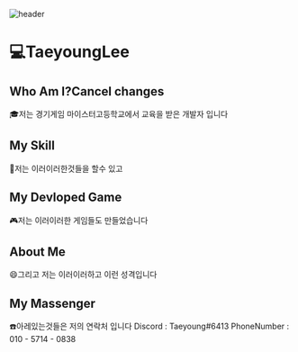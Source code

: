 ![header](https://capsule-render.vercel.app/api?type=slice&&color=FBF8BE&height=300&section=header&text=TaeyoungLee&fontSize=100&fontColor=234E70)
# :computer:TaeyoungLee
## Who Am I?Cancel changes
:mortar_board:저는 경기게임 마이스터고등학교에서 교육을 받은 개발자 입니다
## My Skill
:ledger:저는 이러이러한것들을 할수 있고
## My Devloped Game
:video_game:저는 이러이러한 게임들도 만들었습니다
## About Me
:smile:그리고 저는 이러이러하고 이런 성격입니다
## My Massenger
:telephone:아레있는것들은 저의 연락처 입니다
Discord : Taeyoung#6413
PhoneNumber : 010 - 5714 - 0838
